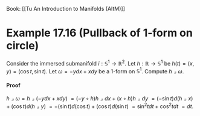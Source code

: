 Book: [[Tu An Introduction to Manifolds (AItM)]]
# Example 17.16 (Pullback of 1-form on circle)
Consider the immersed submanifold $i:\mathbb{S}^{1}\to \mathbb{R}^{2}$.
Let $h:\mathbb{R}\to \mathbb{S}^{1}$ be $h(t)=(x,y)=(\cos t,\sin t)$.
Let $\omega=-ydx+xdy$ be a $1$-form on $\mathbb{S}^{1}$.
Compute $h\pullback \omega$.
#### Proof
$h\pullback \omega=h\pullback(-ydx+xdy)$
$=(-y\circ h) h\pullback dx+(x\circ h)h\pullback dy$
$=(-\sin t)d(h\pullback x)+(\cos t)d(h\pullback y)$
$=-(\sin t)d(\cos t)+(\cos t)d(\sin t)$
$=\sin ^{2}tdt+\cos ^{2}tdt$
$=dt$.